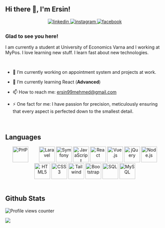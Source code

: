 
## Hi there 👋, I'm Ersin!

<div align="center">
<a href="https://www.linkedin.com/in/ersin-hyusein-72a184241/" target="_blank">
<img src=https://img.shields.io/badge/LinkedIn-%230077B5.svg?&style=for-the-badge&logo=linkedin&logoColor=white alt=linkedin style="margin-bottom: 5px;" />
</a>  
<a href="https://www.instagram.com/ersogram/" target="_blank">
<img src=https://img.shields.io/badge/instagram-%23000000.svg?&style=for-the-badge&logo=instagram&logoColor=white alt=instagram style="margin-bottom: 5px;" />
</a>
<a href="https://www.facebook.com/ersin.mehmed" target="_blank">
<img src=https://img.shields.io/badge/facebook-%232E87FB.svg?&style=for-the-badge&logo=facebook&logoColor=white alt=facebook style="margin-bottom: 5px;" />
</a>  
</div>  

### Glad to see you here!  
I am currently a student at University of Economics Varna and I working at MyPos. I love learning new stuff. I learn fast about new technologies.
  
<br/>  

- 🔭 I’m currently working on appointment system and projects at work.

- 🌱 I’m currently learning React (**Advanced**)  

- 📫 How to reach me: ersin99mehmed@gmail.com

- ⚡ One fact for me: I have passion for precision, meticulously ensuring that every aspect is perfected down to the smallest detail.  

<br/>  

## Languages

<div align="center">  
<img style="margin-right: 30px;" src="https://upload.wikimedia.org/wikipedia/commons/2/27/PHP-logo.svg" alt="PHP" height="50" />  
<img src="https://upload.wikimedia.org/wikipedia/commons/9/9a/Laravel.svg" alt="Laravel" height="50" />  
<img src="https://cdn.worldvectorlogo.com/logos/symfony.svg" alt="Symfony" height="50" />
<img src="https://profilinator.rishav.dev/skills-assets/javascript-original.svg" alt="JavaScript" height="50" />  
<img src="https://upload.wikimedia.org/wikipedia/commons/a/a7/React-icon.svg" alt="React" height="50" />  
<img src="https://upload.wikimedia.org/wikipedia/commons/9/95/Vue.js_Logo_2.svg" alt="Vue.js" height="50" />
<img src="https://cdn.icon-icons.com/icons2/2699/PNG/512/jquery_logo_icon_167804.png" alt="jQuery" height="50" />
<img src="https://seeklogo.com/images/N/nodejs-logo-FBE122E377-seeklogo.com.png" alt="Node.js" height="50" />
<img src="https://profilinator.rishav.dev/skills-assets/html5-original-wordmark.svg" alt="HTML5" height="50" />  
<img src="https://profilinator.rishav.dev/skills-assets/css3-original-wordmark.svg" alt="CSS3" height="50" />  
<img src="https://tailwindcss.com/_next/static/media/tailwindcss-mark.3c5441fc7a190fb1800d4a5c7f07ba4b1345a9c8.svg" alt="Tailwind" height="50" />  
<img src="https://seeklogo.com/images/B/bootstrap-logo-3C30FB2A16-seeklogo.com.png" alt="Bootstrap" height="50" />  
<img src="https://symbols.getvecta.com/stencil_28/61_sql-database-generic.90b41636a8.svg"  alt="SQL" height="50" />  
<img src="https://profilinator.rishav.dev/skills-assets/mysql-original-wordmark.svg" alt="MySQL" height="50" />
</div>  

<br/>  

## Github Stats 

![Profile views counter](https://komarev.com/ghpvc/?username=ErsinMehmed&&for-the-badge)  

<img src="https://github-readme-stats.vercel.app/api/top-langs/?username=ErsinMehmed&hide_border=true&layout=compact&theme=github_dark" align="center"/>
